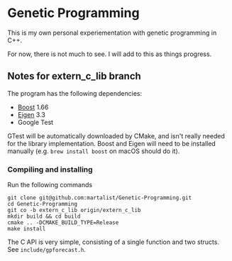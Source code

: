 # Genetic Programming

This is my own personal experiementation with genetic programming in C++.

For now, there is not much to see. I will add to this as things progress. 


## Notes for extern_c_lib branch

The program has the following dependencies: 

- [Boost](https://www.boost.org/) 1.66
- [Eigen](https://eigen.tuxfamily.org/index.php?title=Main_Page) 3.3
- Google Test

GTest will be automatically downloaded by CMake, and isn't really needed for the library implementation. Boost and Eigen will need to be installed manually (e.g. `brew install boost` on macOS should do it).

### Compiling and installing

Run the following commands

```
git clone git@github.com:martalist/Genetic-Programming.git
cd Genetic-Programming
git co -b extern_c_lib origin/extern_c_lib
mkdir build && cd build
cmake .. -DCMAKE_BUILD_TYPE=Release
make install
```

The C API is very simple, consisting of a single function and two structs. See `include/gpforecast.h`.
